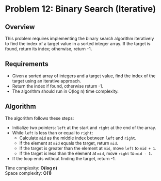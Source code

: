 # Problem 12: Binary Search (Iterative)

## Overview  
This problem requires implementing the binary search algorithm iteratively to find the index of a target value in a sorted integer array. If the target is found, return its index; otherwise, return -1.

## Requirements  
- Given a sorted array of integers and a target value, find the index of the target using an iterative approach.  
- Return the index if found, otherwise return -1.  
- The algorithm should run in O(log n) time complexity.

## Algorithm  
The algorithm follows these steps:

- Initialize two pointers: `left` at the start and `right` at the end of the array.  
- While `left` is less than or equal to `right`:  
  - Calculate `mid` as the middle index between `left` and `right`.  
  - If the element at `mid` equals the target, return `mid`.  
  - If the target is greater than the element at `mid`, move `left` to `mid + 1`.  
  - If the target is less than the element at `mid`, move `right` to `mid - 1`.  
- If the loop ends without finding the target, return -1.

Time complexity: **O(log n)**  
Space complexity: **O(1)**
